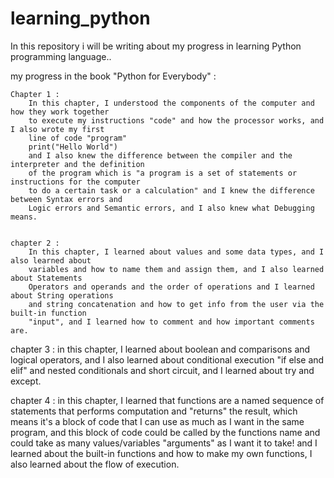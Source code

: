 # learning_python
In this repository i will be writing about my progress in learning Python programming language..

my progress in the book "Python for Everybody" :


    Chapter 1 :
        In this chapter, I understood the components of the computer and how they work together
        to execute my instructions "code" and how the processor works, and I also wrote my first
        line of code "program" 
        print("Hello World")
        and I also knew the difference between the compiler and the interpreter and the definition
        of the program which is "a program is a set of statements or instructions for the computer
        to do a certain task or a calculation" and I knew the difference between Syntax errors and
        Logic errors and Semantic errors, and I also knew what Debugging means.
    

    chapter 2 :
        In this chapter, I learned about values and some data types, and I also learned about
        variables and how to name them and assign them, and I also learned about Statements 
        Operators and operands and the order of operations and I learned about String operations
        and string concatenation and how to get info from the user via the built-in function 
        "input", and I learned how to comment and how important comments are. 


chapter 3 :
        in this chapter, I learned about boolean and comparisons and logical operators, and I also
        learned about conditional execution "if else and elif" and nested conditionals and short
        circuit, and I learned about try and except.


chapter 4 :
        in this chapter, I learned that functions are a named sequence of statements that performs
        computation and "returns" the result, which means it's a block of code that I can use as 
        much as I want in the same program, and this block of code could be called by the functions
        name and could take as many values/variables "arguments" as I want it to take!
        and I learned about the built-in functions and how to make my own functions, I also learned
        about the flow of execution.
